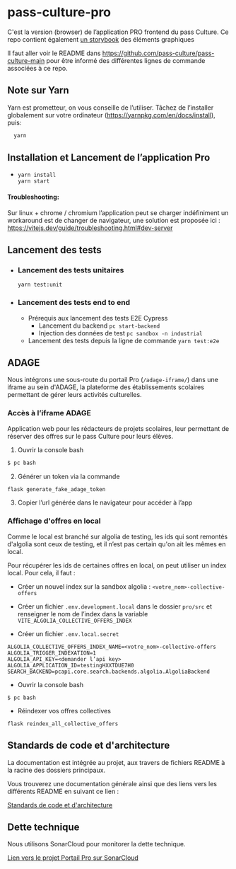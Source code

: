 # pass-culture-pro

C'est la version (browser) de l’application PRO frontend du pass Culture. Ce repo contient également [un storybook](https://pass-culture.github.io/pass-culture-main/) des éléments graphiques

Il faut aller voir le README dans https://github.com/pass-culture/pass-culture-main pour être informé des différentes lignes de commande associées à ce repo.

## Note sur Yarn

Yarn est prometteur, on vous conseille de l’utiliser. Tâchez de l’installer globalement sur votre ordinateur (https://yarnpkg.com/en/docs/install), puis:

```bash
  yarn
```

## Installation et Lancement de l’application Pro

- ```shell
  yarn install
  yarn start
  ```

#### Troubleshooting:

Sur linux + chrome / chromium l’application peut se charger indéfiniment un workaround est de changer de navigateur, une solution est proposée ici : https://vitejs.dev/guide/troubleshooting.html#dev-server

## Lancement des tests

- ### Lancement des tests unitaires

  ```shell
  yarn test:unit
  ```

- ### Lancement des tests end to end

  - Prérequis aux lancement des tests E2E Cypress
    - Lancement du backend `pc start-backend`
    - Injection des données de test `pc sandbox -n industrial`
  - Lancement des tests depuis la ligne de commande `yarn test:e2e`

## ADAGE

Nous intégrons une sous-route du portail Pro (`/adage-iframe/`) dans une iframe au sein d'ADAGE, la plateforme des établissements scolaires permettant de gérer leurs activités culturelles.

### Accès à l’iframe ADAGE

Application web pour les rédacteurs de projets scolaires, leur permettant de réserver des offres sur le pass Culture pour leurs élèves.

1. Ouvrir la console bash

```bash
$ pc bash
```

2. Générer un token via la commande

```bash
flask generate_fake_adage_token
```

3. Copier l’url générée dans le navigateur pour accéder à l’app

### Affichage d'offres en local

Comme le local est branché sur algolia de testing, les ids qui sont remontés d'algolia sont ceux de testing, et il n’est pas certain qu'on ait les mêmes en local.

Pour récupérer les ids de certaines offres en local, on peut utiliser un index local. Pour cela, il faut :

- Créer un nouvel index sur la sandbox algolia : `<votre_nom>-collective-offers`

- Créer un fichier `.env.development.local` dans le dossier `pro/src` et renseigner le nom de l’index dans la variable `VITE_ALGOLIA_COLLECTIVE_OFFERS_INDEX`

- Créer un fichier `.env.local.secret`

```
ALGOLIA_COLLECTIVE_OFFERS_INDEX_NAME=<votre_nom>-collective-offers
ALGOLIA_TRIGGER_INDEXATION=1
ALGOLIA_API_KEY=<demander l’api key>
ALGOLIA_APPLICATION_ID=testingHXXTDUE7H0
SEARCH_BACKEND=pcapi.core.search.backends.algolia.AlgoliaBackend
```

- Ouvrir la console bash

```
$ pc bash
```

- Réindexer vos offres collectives

```
flask reindex_all_collective_offers
```

## Standards de code et d'architecture

La documentation est intégrée au projet, aux travers de fichiers README à la racine des dossiers principaux.

Vous trouverez une documentation générale ainsi que des liens vers les différents README en suivant ce lien :

[Standards de code et d'architecture](./src/README.md)

## Dette technique

Nous utilisons SonarCloud pour monitorer la dette technique.

[Lien vers le projet Portail Pro sur SonarCloud](https://sonarcloud.io/project/overview?id=pass-culture_pass-culture-main)
